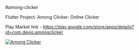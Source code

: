 #among-clicker

Flutter Project: Among Clicker: Online Clicker

Play Market link - https://play.google.com/store/apps/details?id=com.devio.amongclicker

[![Among Clicker](https://play-lh.googleusercontent.com/8CZiUx08xr0FWN4SpLMhb1yf25UgBlEv0-DLzI45gOrcxrzZ4p-N8EjXGE057LZqEhM=w720-h310-rw)](https://www.youtube.com/watch?v=boPxUaznhrQ)
